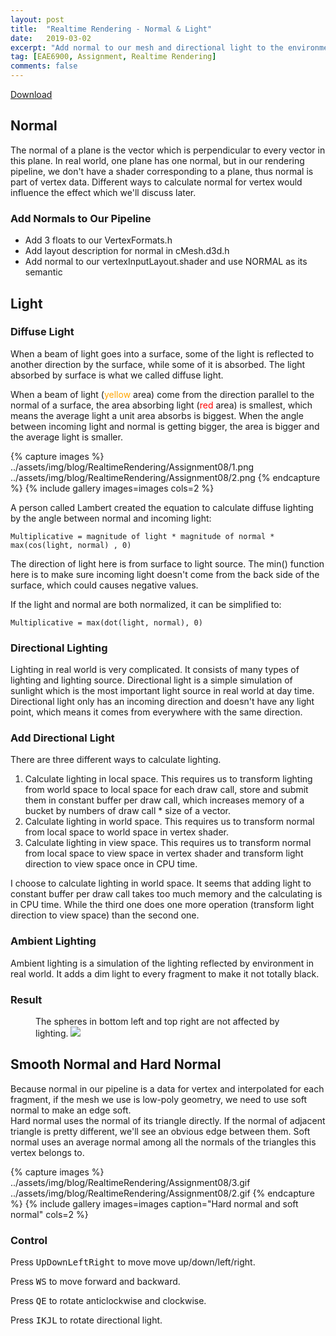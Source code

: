 ```yaml
---
layout: post
title:  "Realtime Rendering - Normal & Light"
date:   2019-03-02
excerpt: "Add normal to our mesh and directional light to the environment"
tag: [EAE6900, Assignment, Realtime Rendering]
comments: false
---
```


 <div markdown="0"><a href="https://drive.google.com/open?id=1ZyPRUs3394yYWSIcCTOPJpCQ7wOgzk0Q" class="btn btn-info">Download</a></div>

## Normal
The normal of a plane is the vector which is perpendicular to every vector in this plane. In real world, one plane has one normal, but in our rendering pipeline, we don't have a shader corresponding to a plane, thus normal is part of vertex data. Different ways to calculate normal for vertex would influence the effect which we'll discuss later.

### Add Normals to Our Pipeline
* Add 3 floats to our VertexFormats.h
* Add layout description for normal in cMesh.d3d.h
* Add normal to our vertexInputLayout.shader and use NORMAL as its semantic

## Light
### Diffuse Light
When a beam of light goes into a surface, some of the light is reflected to another direction by the surface, while some of it is absorbed. The light absorbed by surface is what we called diffuse light.

When a beam of light (<span style="color:orange">yellow</span> area) come from the direction parallel to the normal of a surface, the area absorbing light (<span style="color:red">red</span> area) is smallest, which means the average light a unit area absorbs is biggest. When the angle between incoming light and normal is getting bigger, the area is bigger and the average light is smaller. 

{% capture images %}
    ../assets/img/blog/RealtimeRendering/Assignment08/1.png
    ../assets/img/blog/RealtimeRendering/Assignment08/2.png
{% endcapture %}
{% include gallery images=images cols=2 %}

A person called Lambert created the equation to calculate diffuse lighting by the angle between normal and incoming light:

`Multiplicative = magnitude of light * magnitude of normal * max(cos(light, normal) , 0)`

The direction of light here is from surface to light source. The min() function here is to make sure incoming light doesn't come from the back side of the surface, which could causes negative values.

If the light and normal are both normalized, it can be simplified to:

`Multiplicative = max(dot(light, normal), 0)`

### Directional Lighting

Lighting in real world is very complicated. It consists of many types of lighting and lighting source. Directional light is a simple simulation of sunlight which is the most important light source in real world at day time. Directional light only has an incoming direction and doesn't have any light point, which means it comes from everywhere with the same direction.

### Add Directional Light
There are three different ways to calculate lighting.
1. Calculate lighting in local space. This requires us to transform lighting from world space to local space for each draw call, store and submit them in constant buffer per draw call, which increases memory of a bucket by numbers of draw call * size of a vector.
2. Calculate lighting in world space. This requires us to transform normal from local space to world space in vertex shader.
3. Calculate lighting in view space. This requires us to transform normal from local space to view space in vertex shader and transform light direction to view space once in CPU time.

I choose to calculate lighting in world space. It seems that adding light to constant buffer per draw call takes too much memory and the calculating is in CPU time. While the third one does one more operation (transform light direction to view space) than the second one.

### Ambient Lighting
Ambient lighting is a simulation of the lighting reflected by environment in real world. It adds a dim light to every fragment to make it not totally black.

### Result
<figure>
    The spheres in bottom left and top right are not affected by lighting.
	<a href="    ../assets/img/blog/RealtimeRendering/Assignment08/1.gif"><img src="    ../assets/img/blog/RealtimeRendering/Assignment08/1.gif"></a>
</figure>

## Smooth Normal and Hard Normal
Because normal in our pipeline is a data for vertex and interpolated for each fragment, if the mesh we use is low-poly geometry, we need to use soft normal to make an edge soft.  
Hard normal uses the normal of its triangle directly. If the normal of adjacent triangle is pretty different, we'll see an obvious edge between them. Soft normal uses an average normal among all the normals of the triangles this vertex belongs to.

{% capture images %}
    ../assets/img/blog/RealtimeRendering/Assignment08/3.gif
    ../assets/img/blog/RealtimeRendering/Assignment08/2.gif
{% endcapture %}
{% include gallery images=images caption="Hard normal and soft normal" cols=2 %}

### Control
Press <kbd>Up</kbd><kbd>Down</kbd><kbd>Left</kbd><kbd>Right</kbd> to move move up/down/left/right.

Press <kbd>W</kbd><kbd>S</kbd> to move forward and backward.

Press <kbd>Q</kbd><kbd>E</kbd> to rotate anticlockwise and clockwise.

Press <kbd>I</kbd><kbd>K</kbd><kbd>J</kbd><kbd>L</kbd> to rotate directional light.

